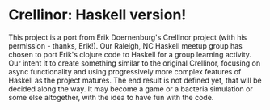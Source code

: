 # Crellinor: Haskell version!

This project is a port from Erik Doernenburg's Crellinor project (with his permission - thanks, Erik!). Our Raleigh, NC Haskell meetup group has chosen to port Erik's clojure code to Haskell for a group learning activity. Our intent it to create something similar to the original Crellinor, focusing on async functionality and using progressively more complex features of Haskell as the project matures. The end result is not defined yet, that will be decided along the way. It may become a game or a bacteria simulation or some else altogether, with the idea to have fun with the code.
